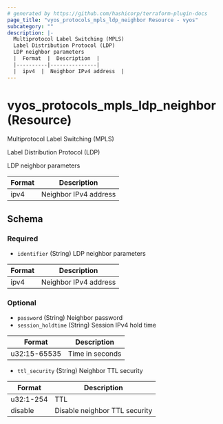 ```yaml
---
# generated by https://github.com/hashicorp/terraform-plugin-docs
page_title: "vyos_protocols_mpls_ldp_neighbor Resource - vyos"
subcategory: ""
description: |-
  Multiprotocol Label Switching (MPLS)
  Label Distribution Protocol (LDP)
  LDP neighbor parameters
  |  Format  |  Description  |
  |----------|---------------|
  |  ipv4  |  Neighbor IPv4 address  |
---
```


# vyos_protocols_mpls_ldp_neighbor (Resource)

Multiprotocol Label Switching (MPLS)

Label Distribution Protocol (LDP)

LDP neighbor parameters

|  Format  |  Description  |
|----------|---------------|
|  ipv4  |  Neighbor IPv4 address  |



<!-- schema generated by tfplugindocs -->
## Schema

### Required

- `identifier` (String) LDP neighbor parameters

|  Format  |  Description  |
|----------|---------------|
|  ipv4  |  Neighbor IPv4 address  |

### Optional

- `password` (String) Neighbor password
- `session_holdtime` (String) Session IPv4 hold time

|  Format  |  Description  |
|----------|---------------|
|  u32:15-65535  |  Time in seconds  |
- `ttl_security` (String) Neighbor TTL security

|  Format  |  Description  |
|----------|---------------|
|  u32:1-254  |  TTL  |
|  disable  |  Disable neighbor TTL security  |
